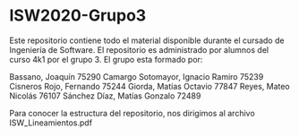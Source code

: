 # ISW2020-Grupo3
Este repositorio contiene todo el material disponible durante el cursado de Ingeniería de Software.
El repositorio es administrado por alumnos del curso 4k1 por el grupo 3. El grupo esta formado por:

Bassano, Joaquín				              75290
Camargo Sotomayor, Ignacio Ramiro	    75239
Cisneros Rojo, Fernando			          75244
Giorda, Matías Octavio			          77847
Reyes, Mateo Nicolás	                76107
Sánchez Díaz, Matías Gonzalo	      	72489

Para conocer la estructura del repositorio, nos dirigimos al archivo ISW_Lineamientos.pdf
